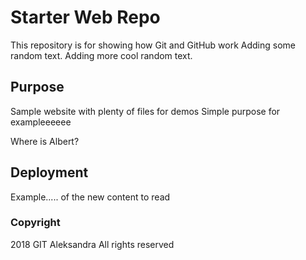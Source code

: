 # Starter Web Repo

This repository is for showing how Git and GitHub work
Adding some random text. Adding more cool random text.

## Purpose

Sample website with plenty of files for demos
Simple purpose for exampleeeeee

Where is Albert?

## Deployment

Example..... of the new content to read

### Copyright

2018 GIT Aleksandra
All rights reserved